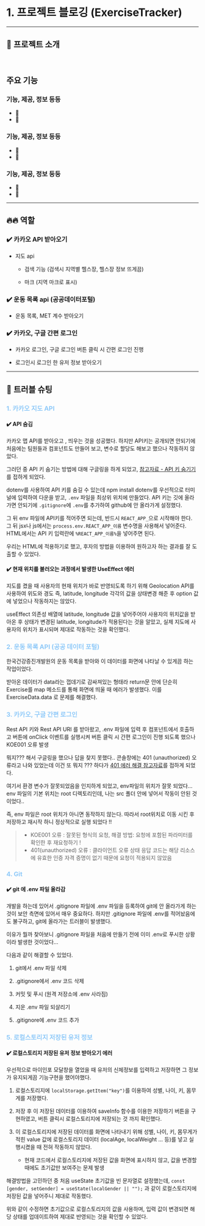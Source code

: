 # 1. 프로젝트 블로깅 (ExerciseTracker)

---

## 📝 프로젝트 소개

<br>

## 주요 기능
### 기능, 제공, 정보 등등
- 💪
- 💪

### 기능, 제공, 정보 등등
- 💪
- 💪

### 기능, 제공, 정보 등등
- 💪
- 💪

---

## 🔥🔥 역할

### ✔️ 카카오 API 받아오기

- 지도 api

    - 검색 기능 (검색시 지역별 헬스장, 헬스장 정보 뜨게끔)

    - 마크 (지역 마크로 표시)

### ✔️ 운동 목록 api (공공데이터포털)

- 운동 목록, MET 계수 받아오기 


### ✔️ 카카오, 구글 간편 로그인

- 카카오 로그인, 구글 로그인 버튼 클릭 시 간편 로그인 진행

- 로그인시 로그인 한 유저 정보 받아오기

---

## 📝 트러블 슈팅

### <span style="color:#90caf9">1. 카카오 지도 API </span>

#### ✔️ API 숨김

카카오 맵 API를 받아오고 , 띄우는 것을 성공했다. 하지만 API키는 공개되면 안되기에 처음에는 팀원들과 컴포넌트도 만들어 보고, 변수로 할당도 해보고 했으나 작동하지 않았다. 

그러던 중 API 키 숨기는 방법에 대해 구글링을 하게 되었고, [참고자료 - API 키 숨기기](https://velog.io/@edie_ko/React-%ED%99%98%EA%B2%BD%EB%B3%80%EC%88%98-%EC%82%AC%EC%9A%A9%ED%95%98%EC%97%AC-API-key-%EC%88%A8%EA%B8%B0%EA%B8%B0.env-%EC%9D%B4%EC%9A%A9)를 접하게 되었다.

dotenv를 사용하여 API 키를 숨길 수 있는데 npm install dotenv를 우선적으로 터미널에 입력하여 다운을 받고, `.env` 파일을 최상위 위치에 만들었다. API 키는 깃에 올라가면 안되기에 `.gitignore`에 `.env`를 추가하여 github에 안 올라가게 설정했다.

그 뒤 env 파일에 API키를 적어주면 되는데, 반드시 `REACT_APP_`으로 시작해야 한다. 그 뒤 jsx나 js에서는 `process.env.REACT_APP_이름` 변수명을 사용해서 넣어준다. HTML에서는 API 키 입력란에 `%REACT_APP_이름%`을 넣어주면 된다. 

우리는 HTML에 적용하기로 했고, 후자의 방법을 이용하여 원하고자 하는 결과를 잘 도출할 수 있었다.

#### ✔️ 현재 위치를 불러오는 과정에서 발생한 UseEffect 에러

지도를 켰을 때 사용자의 현재 위치가 바로 반영되도록 하기 위해 Geolocation API를 사용하여 위도와 경도 즉, latitude, longitude 각각의 값을 상태변경 해준 후 option 값에 넣었으나 작동하지는 않았다.

useEffect 의존성 배열에 latitude, longitude 값을 넣어주어야 사용자의 위치값을 받아온 후 상태가 변경된 latitude, longitude가 적용된다는 것을 알았고, 실제 지도에 사용자의 위치가 표시되며 제대로 작동하는 것을 확인했다.

### <span style="color:#90caf9">2. 운동 목록 API (공공 데이터 포털) </span>

한국건강증진개발원의 운동 목록을 받아와 이 데이터를 화면에 나타날 수 있게끔 하는 작업이었다.

받아온 데이터가 data라는 껍데기로 감싸져있는 형태라 return문 안에 단순히 Exercise를 map 메소드를 통해 화면에 띄울 때 에러가 발생했다. 이를 ExerciseData.data 로 문제를 해결했다.

### <span style="color:#90caf9">3. 카카오, 구글 간편 로그인</span>

Rest API 키와 Rest API URI 를 받아왔고, .env 파일에 입력 후 컴포넌트에서 호출하고 버튼에 onClick 이벤트를 실행시켜 버튼 클릭 시 간편 로그인이 진행 되도록 했으나 KOE001 오류 발생

뭐지??? 해서 구글링을 했으나 답을 찾지 못했다.. 콘솔창에는 401 (unauthorized) 오류라고 나와 있었는데 이건 또 뭐지 ??? 하다가 [401 에러 해결 참고자료](https://velog.io/@spig0126/HTTP-401Unauthorized-error%EC%97%90-%EB%94%B0%EB%A5%B8-%ED%95%B4%EA%B2%B0%EC%B1%85)를 접하게 되었다.

여기서 환경 변수가 잘못되었음을 인지하게 되었고, env파일의 위치가 잘못 되었다... env 파일의 기본 위치는 root 디렉토리인데, 나는 src 폴더 안에 넣어서 작동이 안된 것이었다.. 

즉, env 파일은 root 위치가 아니면 동작하지 않는다. 따라서 root위치로 이동 시킨 후 저장하고 재시작 하니 정상적으로 실행 되었다 !!

> - KOE001 오류 : 잘못된 형식의 요청, 해결 방법: 요청에 포함된 파라미터를 확인한 후 재요청하기 !   
> - 401(unauthorized) 오류 : 클라이언트 오류 상태 응답 코드는 해당 리소스에 유효한 인증 자격 증명이 없기 때문에 요청이 적용되지 않았음


### <span style="color:#90caf9">4. Git</span>

#### ✔️ git 에 .env 파일 올라감

개발을 하는데 있어서 .gitignore 파일에 .env 파일을 등록하여 git에 안 올라가게 하는 것이 보안 측면에 있어서 매우 중요하다. 하지만 .gitignore 파일에 .env를 적어놨음에도 불구하고, git에 올라가는 트러블이 발생했다.

이유가 뭘까 찾아보니 .gitignore 파일을 처음에 만들기 전에 이미 .env로 푸시한 상황이라 발생한 것이었다... 

다음과 같이 해결할 수 있었다.

1. git에서 .env 파일 삭제

2. .gitignore에서 .env 코드 삭제

3. 커밋 및 푸시 (원격 저장소에 .env 사라짐)

4. 지운 .env 파일 되살리기

5. .gitignore에 .env 코드 추가


### <span style="color:#90caf9">5. 로컬스토리지 저장된 유저 정보</span>


#### ✔️ 로컬스토리지 저장된 유저 정보 받아오기 에러
우선적으로 마이인포 모달창을 열었을 때 유저의 신체정보를 입력하고 저장하면 그 정보가 유지되게끔 기능구현을 했어야했다. 

1. 로컬스토리지에 ```localStorage.getItem("key")```를 이용하여 성별, 나이, 키, 몸무게를 저장했다.

2. 저장 후 이 저장된 데이터를 이용하여 saveInfo 함수를 이용한 저장하기 버튼을 구현하였고, 버튼 클릭시 로컬스토리지에 저장되는 것 까지 확인했다.

3. 이 로컬스토리지에 저장된 데이터를 화면에 나타내기 위해 성별, 나이, 키, 몸무게가 적힌 value 값에 로컬스토리지 데이터 (localAge, localWeight ... 등)를 넣고 실행시켰을 때 전혀 작동하지 않았다.

    - 현재 코드에서 로컬스토리지에 저장된 값을 화면에 표시하지 않고, 값을 변경할 때에도 초기값만 보여주는 문제 발생

해결방법을 고민하던 중 처음 useState 초기값을 빈 문자열로 설정했는데, `const [gender, setGender] = useState(localGender || "");` 과 같이 로컬스토리지에 저장된 값을 넣어주니 제대로 작동했다.

위와 같이 수정하면 초기값으로 로컬스토리지의 값을 사용하며, 입력 값이 변경되면 해당 상태를 업데이트하여 제대로 반영되는 것을 확인할 수 있었다.



